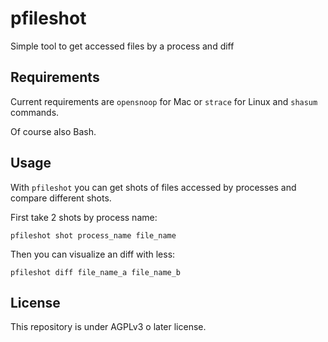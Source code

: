 # pfileshot
Simple tool to get accessed files by a process and diff


## Requirements
Current requirements are `opensnoop` for Mac or `strace` for Linux and `shasum` commands.

Of course also Bash.


## Usage
With `pfileshot` you can get shots of files accessed by processes and compare different shots.

First take 2 shots by process name:
```
pfileshot shot process_name file_name
```

Then you can visualize an diff with less:
```
pfileshot diff file_name_a file_name_b
```


## License
This repository is under AGPLv3 o later license.

